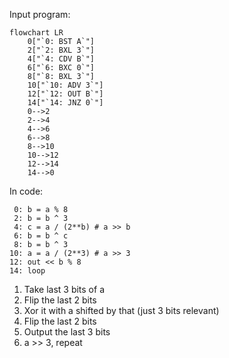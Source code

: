 Input program:

```mermaid
flowchart LR
    0["`0: BST A`"]
    2["`2: BXL 3`"]
    4["`4: CDV B`"]
    6["`6: BXC 0`"]
    8["`8: BXL 3`"]
    10["`10: ADV 3`"]
    12["`12: OUT B`"]
    14["`14: JNZ 0`"]
    0-->2
    2-->4
    4-->6
    6-->8
    8-->10
    10-->12
    12-->14
    14-->0
```

In code:

```
 0: b = a % 8
 2: b = b ^ 3
 4: c = a / (2**b) # a >> b
 6: b = b ^ c
 8: b = b ^ 3
10: a = a / (2**3) # a >> 3
12: out << b % 8
14: loop
```

1. Take last 3 bits of a
2. Flip the last 2 bits
3. Xor it with a shifted by that (just 3 bits relevant)
4. Flip the last 2 bits
5. Output the last 3 bits
6. a >> 3, repeat